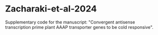 # Zacharaki-et-al-2024
Supplementary code for the manuscript: "Convergent antisense transcription prime plant AAAP transporter genes to be cold responsive".
